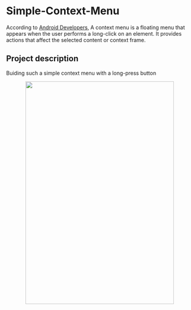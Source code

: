 # Simple-Context-Menu

According to [Android Developers](https://developer.android.com/guide/topics/ui/menus), A context menu is a floating menu that appears when the user performs a long-click on an element. It provides actions that affect the selected content or context frame.

## Project description 

Buiding such a simple context menu with a long-press button
<p align = "center">
  <img src = "https://github.com/NhutNguyen236/Android_Application_Development/blob/master/Screenshots/simple-context-menu.png" width = "400px" height = "600px"/>
</p>
